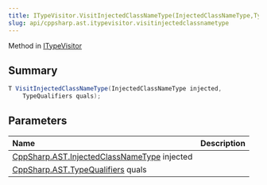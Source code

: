 ```yaml
---
title: ITypeVisitor.VisitInjectedClassNameType(InjectedClassNameType,TypeQualifiers)
slug: api/cppsharp.ast.itypevisitor.visitinjectedclassnametype
---
```

Method in [ITypeVisitor](/api/cppsharp/ast/itypevisitor)

## Summary



```csharp
T VisitInjectedClassNameType(InjectedClassNameType injected,
    TypeQualifiers quals);
```

## Parameters

|Name|Description|
|:---|:---|
|[CppSharp.AST.InjectedClassNameType](/api/cppsharp/ast/injectedclassnametype) injected||
|[CppSharp.AST.TypeQualifiers](/api/cppsharp/ast/typequalifiers) quals||

